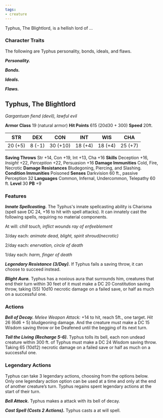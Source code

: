 ```yaml
---
tags:
- creature
---
```


Typhus, The Blightlord, is a hellish lord of ...

### Character Traits
The following are Typhus personality, bonds, ideals, and flaws.

***Personality.***


***Bonds.***


***Ideals.***


***Flaws.***


## Typhus, The Blightlord
*Gargantuan fiend (devil), lawful evil*

**Armor Class** 19 (natural armor)
**Hit Points** 615 (20d30 + 300)
**Speed** 20ft.

|   STR   |   DEX   |   CON    |   INT   |   WIS   |   CHA   |
|:-------:|:-------:|:--------:|:-------:|:-------:|:-------:|
| 20 (+5) |  8 (-1) | 30 (+10) | 18 (+4) | 18 (+4) | 25 (+7) |

**Saving Throws** Str +14, Con +19, Int +13, Cha +16
**Skills** Deception +16, *Insight* +22, *Perception* +22, Persuasion +16
**Damage Immunities** Cold, Fire, Necrotic
**Damage Resistances** Bludegoning, Piercing, and Slashing.
**Condition Immunities** Poisoned
**Senses** Darkvision 60 ft., passive Perception 32
**Languages** Common, Infernal, Undercommon, Telepathy 60 ft.
**Level** 30 **PB** +9

### Features
***Innate Spellcasting.*** The Typhus's innate spellcasting ability is Charisma (spell save DC 24, +16 to hit with spell attacks). It can innately cast the following spells, requiring no material components.

At will: *chill touch, inflict wounds ray of enfeeblement*

3/day each: *animate dead, blight, spirit shroud(necrotic)*

2/day each: *enervation, circle of death*

1/day each: *harm, finger of death*

***Legendary Resistance (3/Day).***
If Typhus fails a saving throw, it can choose to succeed instead.

***Blight Aura.***
Typhus has a noxious aura that surrounds him, creatures that end their turn within 30 feet of it must make a DC 20 Constitution saving throw, taking (55) 10d10 necrotic damage on a failed save, or half as much on a successful one. 


### Actions
***Bell of Decay.*** *Melee Weapon Attack:* +14 to hit, reach 5ft., one target. *Hit* 26 (6d6 + 5) bludgeoning damage. And the creature must make a DC 15 Wisdom saving throw or be Deafened until the begging of its next turn.

***Toll the Living (Recharge 5-6).*** Typhus tolls its bell, each non undead creature within 300 ft. of Typhus must make a DC 24 Wisdom saving throw. Taking 65 (10d12) necrotic damage on a failed save or half as much on a successful one.

### Legendary Actions
Typhus can take 3 legendary actions, choosing from the options below. Only one legendary action option can be used at a time and only at the end of another creature’s turn. Typhus regains spent legendary actions at the start of their turn.

***Bell Attack.*** Typhus makes a attack with its bell of decay.

***Cast Spell (Costs 2 Actions).*** Typhus casts a at will spell.
